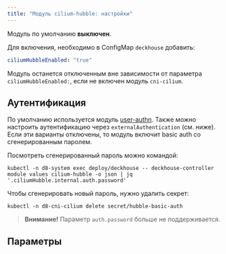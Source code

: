 ```yaml
---
title: "Модуль cilium-hubble: настройки"
---
```


Модуль по умолчанию **выключен**.

Для включения, необходимо в ConfigMap `deckhouse` добавить:

```yaml
ciliumHubbleEnabled: "true"
```

Модуль останется отключенным вне зависимости от параметра `ciliumHubbleEnabled:`, если не включен модуль `cni-cilium`.

## Аутентификация

По умолчанию используется модуль [user-authn](/documentation/v1/modules/150-user-authn/). Также можно настроить аутентификацию через `externalAuthentication` (см. ниже).
Если эти варианты отключены, то модуль включит basic auth со сгенерированным паролем.

Посмотреть сгенерированный пароль можно командой:

```shell
kubectl -n d8-system exec deploy/deckhouse -- deckhouse-controller module values cilium-hubble -o json | jq '.ciliumHubble.internal.auth.password'
```

Чтобы сгенерировать новый пароль, нужно удалить секрет:

```shell
kubectl -n d8-cni-cilium delete secret/hubble-basic-auth
```

> **Внимание!** Параметр `auth.password` больше не поддерживается.

## Параметры

<!-- SCHEMA -->
